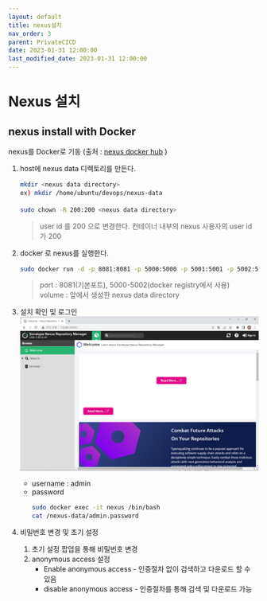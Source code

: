 ```yaml
---
layout: default
title: nexus설치 
nav_order: 3
parent: PrivateCICD
date: 2023-01-31 12:00:00
last_modified_date: 2023-01-31 12:00:00
---
```


# Nexus 설치   

## nexus install with Docker

nexus를 Docker로 기동 (출처 : [nexus docker hub][nexus docker]  )

   [nexus docker]: https://hub.docker.com/r/sonatype/nexus3 "Nexus Docker"   

1. host에 nexus data 디렉토리를 만든다.   
    ```sh
    mkdir <nexus data directory>
    ex) mkdir /home/ubuntu/devops/nexus-data

    sudo chown -R 200:200 <nexus data directory>
    ```
    > user id 를 200 으로 변경한다. 컨테이너 내부의 nexus 사용자의 user id 가 200   

2. docker 로 nexus를 실행한다.    
    ```sh
    sudo docker run -d -p 8081:8081 -p 5000:5000 -p 5001:5001 -p 5002:5002 --name nexus -v /home/ubuntu/devops/nexus-data:/nexus-data sonatype/nexus3
    ```
    > port : 8081(기본포트), 5000-5002(docker registry에서 사용)   
    > volume : 앞에서 생성한 nexus data directory   

3. 설치 확인 및 로그인   
    ![nexus 설치](../image/PrivateCICD/nexus1.png)   

    * username : admin
    * password 
        ```sh
        sudo docker exec -it nexus /bin/bash
        cat /nexus-data/admin.password
        ```

4. 비밀번호 변경 및 초기 설정   
    1. 초기 설정 팝업을 통해 비밀번호 변경   
    2. anonymous access 설정    
        * Enable anonymous access - 인증절차 없이 검색하고 다운로드 할 수 있음
        * disable anonymous access - 인증절차를 통해 검색 및 다운로드 가능   